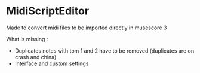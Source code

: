 MidiScriptEditor
================

Made to convert midi files to be imported directly in musescore 3

What is missing :
- Duplicates notes with tom 1 and 2 have to be removed (duplicates are on crash and china)
- Interface and custom settings


